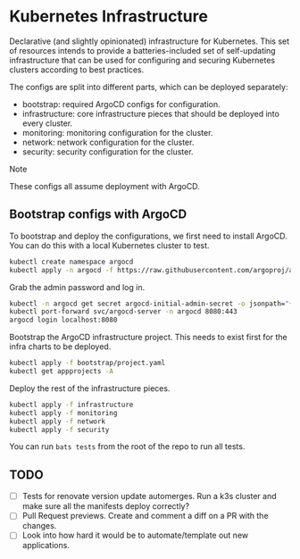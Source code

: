 # Kubernetes Infrastructure

Declarative (and slightly opinionated) infrastructure for Kubernetes. This set
of resources intends to provide a batteries-included set of self-updating
infrastructure that can be used for configuring and securing Kubernetes clusters
according to best practices.

The configs are split into different parts, which can be deployed separately:

- bootstrap: required ArgoCD configs for configuration.
- infrastructure: core infrastructure pieces that should be deployed into every cluster.
- monitoring: monitoring configuration for the cluster.
- network: network configuration for the cluster.
- security: security configuration for the cluster.

> [!NOTE]
> These configs all assume deployment with ArgoCD.

## Bootstrap configs with ArgoCD

To bootstrap and deploy the configurations, we first need to install ArgoCD. You
can do this with a local Kubernetes cluster to test.

```bash
kubectl create namespace argocd
kubectl apply -n argocd -f https://raw.githubusercontent.com/argoproj/argo-cd/stable/manifests/install.yaml
```

Grab the admin password and log in.

```bash
kubectl -n argocd get secret argocd-initial-admin-secret -o jsonpath="{.data.password}" | base64 -d; echo
kubectl port-forward svc/argocd-server -n argocd 8080:443
argocd login localhost:8080
```

Bootstrap the ArgoCD infrastructure project. This needs to exist first for
the infra charts to be deployed.

```bash
kubectl apply -f bootstrap/project.yaml
kubectl get appprojects -A
```

Deploy the rest of the infrastructure pieces.

```bash
kubectl apply -f infrastructure
kubectl apply -f monitoring
kubectl apply -f network
kubectl apply -f security
```

You can run `bats tests` from the root of the repo to run all tests.

## TODO

- [ ] Tests for renovate version update automerges. Run a k3s cluster and make sure all the manifests deploy correctly?
- [ ] Pull Request previews. Create and comment a diff on a PR with the changes.
- [ ] Look into how hard it would be to automate/template out new applications.
